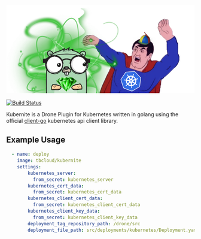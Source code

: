 ![kubernite](https://github.com/andile-innovation/kubernite/blob/master/images/kubernite.png?raw=true)

[![Build Status](https://cloud.drone.io/api/badges/andile-innovation/kubernite/status.svg)](https://cloud.drone.io/andile-innovation/kubernite)

Kubernite is a Drone Plugin for Kubernetes written in golang using the official [client-go](https://github.com/kubernetes/client-go) kubernetes api client library.

## Example Usage

```yaml
  - name: deploy
    image: tbcloud/kubernite
    settings:
        kubernetes_server:
          from_secret: kubernetes_server
        kubernetes_cert_data:
          from_secret: kubernetes_cert_data
        kubernetes_client_cert_data:
          from_secret: kubernetes_client_cert_data
        kubernetes_client_key_data:
          from_secret: kubernetes_client_key_data
        deployment_tag_repository_path: /drone/src
        deployment_file_path: src/deployments/kubernetes/Deployment.yaml
```